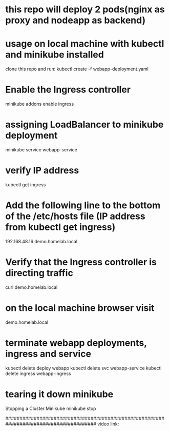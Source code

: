 
# this repo will deploy 2 pods(nginx as proxy and nodeapp as backend)

# usage on local machine with kubectl and minikube installed

clone this repo and run:
kubectl create -f webapp-deployment.yaml

# Enable the Ingress controller
minikube addons enable ingress

# assigning LoadBalancer to minikube deployment

minikube service webapp-service

# verify IP address

kubectl get ingress

# Add the following line to the bottom of the /etc/hosts file (IP address from kubectl get ingress)

192.168.48.16 demo.homelab.local

# Verify that the Ingress controller is directing traffic

curl demo.homelab.local

# on the local machine browser visit

demo.homelab.local

# terminate webapp deployments, ingress and service

kubectl delete deploy webapp
kubectl delete svc webapp-service
kubectl delete ingress webapp-ingress

# tearing it down minikube

Stopping a Cluster Minikube
minikube stop

########################################################################################
video link: 
